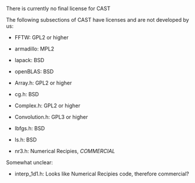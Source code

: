 There is currently no final license for CAST

The following subsections of CAST have licenses and are not developed by us:

- FFTW: GPL2 or higher
- armadillo: MPL2
- lapack: BSD
- openBLAS: BSD

- Array.h: GPL2 or higher
- cg.h: BSD
- Complex.h: GPL2 or higher
- Convolution.h: GPL3 or higher
- lbfgs.h: BSD
- ls.h: BSD
- nr3.h: Numerical Recipies, _COMMERCIAL_


Somewhat unclear:
- interp_1d1.h: Looks like Numerical Recipies code, therefore commercial?
